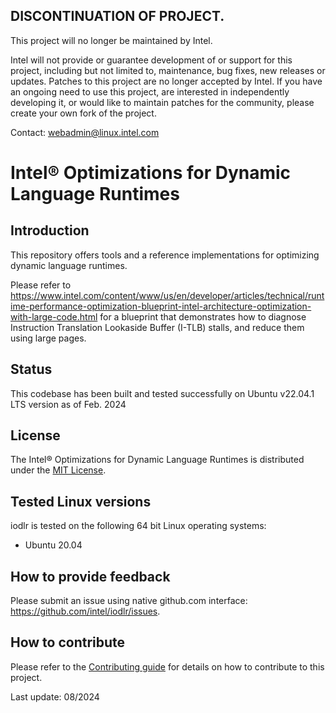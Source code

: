 ## DISCONTINUATION OF PROJECT. 

This project will no longer be maintained by Intel. 

Intel will not provide or guarantee development of or support for this project, including but not limited to, maintenance, bug fixes, new releases or updates. Patches to this project are no longer accepted by Intel. If you have an ongoing need to use this project, are interested in independently developing it, or would like to maintain patches for the community, please create your own fork of the project.

Contact: webadmin@linux.intel.com  
# Intel&reg; Optimizations for Dynamic Language Runtimes


## Introduction
This repository offers tools and a reference implementations for
optimizing dynamic language runtimes.

Please refer to
https://www.intel.com/content/www/us/en/developer/articles/technical/runtime-performance-optimization-blueprint-intel-architecture-optimization-with-large-code.html
for a blueprint that demonstrates how to diagnose Instruction Translation Lookaside Buffer (I-TLB) stalls, and
reduce them using large pages. 


## Status

This codebase has been built and tested successfully on Ubuntu v22.04.1 LTS version as of Feb. 2024


## License

The Intel&reg; Optimizations for Dynamic Language Runtimes is distributed under the [MIT License](LICENSE).


## Tested Linux versions

iodlr is tested on the following 64 bit Linux operating systems:

* Ubuntu 20.04


## How to provide feedback
Please submit an issue using native github.com interface: https://github.com/intel/iodlr/issues.

## How to contribute

Please refer to the [Contributing guide](CONTRIBUTING.md) for details on how to contribute
to this project.

Last update: 08/2024

